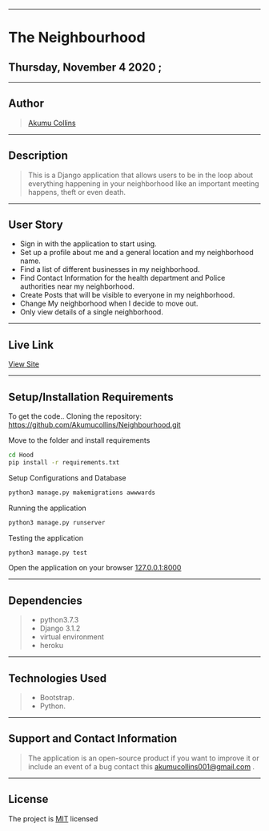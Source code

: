 ***

# The Neighbourhood

## Thursday, November 4 2020 ;

---

## Author
> [Akumu Collins](https://github.com/Akumucollins)

***

## Description
>This is a Django application that allows users to be in the loop about everything happening in your neighborhood like  an important meeting happens, theft or even death.

---

## User Story  
  
* Sign in with the application to start using.
* Set up a profile about me and a general location and my neighborhood name.
* Find a list of different businesses in my neighborhood.
* Find Contact Information for the health department and Police authorities near my neighborhood.
* Create Posts that will be visible to everyone in my neighborhood.
* Change My neighborhood when I decide to move out.
* Only view details of a single neighborhood.

---

## Live Link
[View Site](https://hood-posted.herokuapp.com/)

***

## Setup/Installation Requirements
To get the code..
Cloning the repository:
 https://github.com/Akumucollins/Neighbourhood.git
  
Move to the folder and install requirements
  ```bash
  cd Hood
  pip install -r requirements.txt
  ```
Setup Configurations and  Database
  ```bash 
  python3 manage.py makemigrations awwwards 
  ``` 
Running the application
  ```bash
  python3 manage.py runserver
  ```
  
Testing the application
  ```bash
  python3 manage.py test
  ```
Open the application on your browser 
[127.0.0.1:8000](http://127.0.0.1:8000/)

---

## Dependencies
>* python3.7.3
>* Django 3.1.2
>* virtual environment
>* heroku
***

## Technologies Used
>* Bootstrap.
>* Python.

 
---

## Support and Contact Information
> The application is an open-source product if you  want to improve it or include an event of a bug  contact this
> akumucollins001@gmail.com .

***

## License
The project is [MIT](LICENSE) licensed 